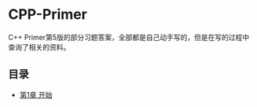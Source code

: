# CPP-Primer
C++ Primer第5版的部分习题答案，全部都是自己动手写的，但是在写的过程中查询了相关的资料。

## 目录

* [第1章	开始](./chapter01/README.md)

